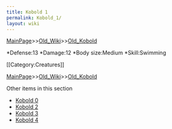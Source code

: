 ```yaml
---
title: Kobold 1
permalink: Kobold_1/
layout: wiki
---
```


[MainPage](/keeperrl_wiki/ "wikilink")>>[Old_Wiki](/keeperrl_wiki/Old_Wiki "wikilink")>>[Old_Kobold](/keeperrl_wiki/Old_Kobold "wikilink")

*Defense:13
*Damage:12
*Body size:Medium
*Skill:Swimming

[[Category:Creatures]]

[MainPage](/keeperrl_wiki/ "wikilink")>>[Old_Wiki](/keeperrl_wiki/Old_Wiki "wikilink")>>[Old_Kobold](/keeperrl_wiki/Old_Kobold "wikilink")

Other items in this section
-    [Kobold 0](/keeperrl_wiki/Kobold_0 "wikilink")
-    [Kobold 2](/keeperrl_wiki/Kobold_2 "wikilink")
-    [Kobold 3](/keeperrl_wiki/Kobold_3 "wikilink")
-    [Kobold 4](/keeperrl_wiki/Kobold_4 "wikilink")
